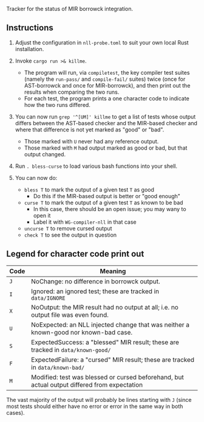Tracker for the status of MIR borrowck integration.

## Instructions

1. Adjust the configuration in `nll-probe.toml` to suit your own local Rust installation.
2. Invoke `cargo run >& killme`.
    - The program will run, via `compiletest`, the key compiler test suites
      (namely the `run-pass/` and `compile-fail/` suites) twice (once for
      AST-borrowck and once for MIR-borrowck), and then print out the
      results when comparing the two runs.
    - For each test, the program prints a one character code to indicate how
      the two runs differed.

3. You can now run `grep '^[UM]' killme` to get a list of tests whose output differs
   between the AST-based checker and the MIR-based checker and where that difference is
   not yet marked as "good" or "bad".
    - Those marked with `U` never had any reference output.
    - Those marked with `M` had output marked as good or bad, but that output changed.
4. Run `. bless-curse` to load various bash functions into your shell.
5. You can now do:
    - `bless T` to mark the output of a given test `T` as good
        - Do this if the MIR-based output is better or "good enough"
    - `curse T` to mark the output of a given test `T` as known to be bad
        - In this case, there should be an open issue; you may wany to open it
        - Label it with `WG-compiler-nll` in that case
    - `uncurse T` to remove cursed output
    - `check T` to see the output in question

## Legend for character code print out

Code|Meaning
----|--------------
`J` |NoChange: no difference in borrowck output.
`I` |Ignored: an ignored test; these are tracked in `data/IGNORE`
`X` |NoOutput: the MIR result had no output at all; i.e. no output file was even found.
`U` |NoExpected: an NLL injected change that was neither a known-good nor known-bad case.
`S` |ExpectedSuccess: a "blessed" MIR result; these are tracked in `data/known-good/`
`F` |ExpectedFailure: a "cursed" MIR result; these are tracked in `data/known-bad/`
`M` |Modified: test was blessed or cursed beforehand, but actual output differed from expectation

The vast majority of the output will probably be lines starting with
`J` (since most tests should either have no error or error in the same
way in both cases).

